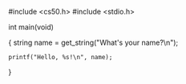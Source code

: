 #include <cs50.h>
#include <stdio.h>

int main(void)

{
    string name = get_string("What's your name?\n");
    
    printf("Hello, %s!\n", name);
}
